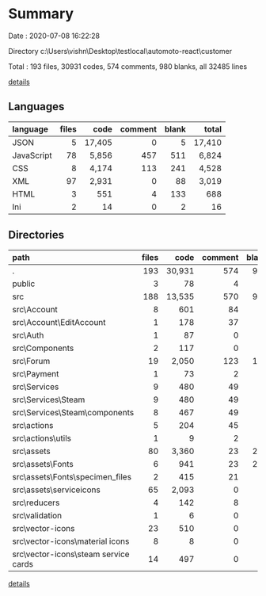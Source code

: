 # Summary

Date : 2020-07-08 16:22:28

Directory c:\Users\vishn\Desktop\testlocal\automoto-react\customer

Total : 193 files,  30931 codes, 574 comments, 980 blanks, all 32485 lines

[details](details.md)

## Languages
| language | files | code | comment | blank | total |
| :--- | ---: | ---: | ---: | ---: | ---: |
| JSON | 5 | 17,405 | 0 | 5 | 17,410 |
| JavaScript | 78 | 5,856 | 457 | 511 | 6,824 |
| CSS | 8 | 4,174 | 113 | 241 | 4,528 |
| XML | 97 | 2,931 | 0 | 88 | 3,019 |
| HTML | 3 | 551 | 4 | 133 | 688 |
| Ini | 2 | 14 | 0 | 2 | 16 |

## Directories
| path | files | code | comment | blank | total |
| :--- | ---: | ---: | ---: | ---: | ---: |
| . | 193 | 30,931 | 574 | 980 | 32,485 |
| public | 3 | 78 | 4 | 8 | 90 |
| src | 188 | 13,535 | 570 | 970 | 15,075 |
| src\Account | 8 | 601 | 84 | 53 | 738 |
| src\Account\EditAccount | 1 | 178 | 37 | 14 | 229 |
| src\Auth | 1 | 87 | 0 | 10 | 97 |
| src\Components | 2 | 117 | 0 | 7 | 124 |
| src\Forum | 19 | 2,050 | 123 | 138 | 2,311 |
| src\Payment | 1 | 73 | 2 | 4 | 79 |
| src\Services | 9 | 480 | 49 | 57 | 586 |
| src\Services\Steam | 9 | 480 | 49 | 57 | 586 |
| src\Services\Steam\components | 8 | 467 | 49 | 53 | 569 |
| src\actions | 5 | 204 | 45 | 30 | 279 |
| src\actions\utils | 1 | 9 | 2 | 3 | 14 |
| src\assets | 80 | 3,360 | 23 | 295 | 3,678 |
| src\assets\Fonts | 6 | 941 | 23 | 222 | 1,186 |
| src\assets\Fonts\specimen_files | 2 | 415 | 21 | 90 | 526 |
| src\assets\serviceicons | 65 | 2,093 | 0 | 65 | 2,158 |
| src\reducers | 4 | 142 | 8 | 19 | 169 |
| src\validation | 1 | 6 | 0 | 2 | 8 |
| src\vector-icons | 23 | 510 | 0 | 15 | 525 |
| src\vector-icons\material icons | 8 | 8 | 0 | 0 | 8 |
| src\vector-icons\steam service cards | 14 | 497 | 0 | 14 | 511 |

[details](details.md)
